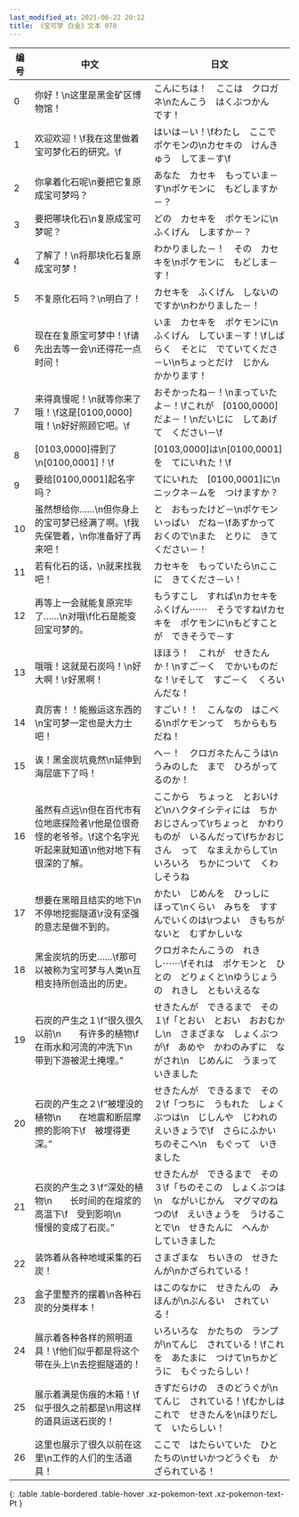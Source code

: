 ```yaml
---
last_modified_at: 2021-06-22 20:12
title: 《宝可梦 白金》文本 078
---
```

| 编号 | 中文 | 日文 |
| ---- | ---- | ---- |
| 0 | 你好！\n这里是黑金矿区博物馆！ | こんにちは！　ここは　クロガネ\nたんこう　はくぶつかん　です！ |
| 1 | 欢迎欢迎！\f我在这里做着宝可梦化石的研究。\f | はいは－い！\fわたし　ここで　ポケモンの\nカセキの　けんきゅう　してま－す\f |
| 2 | 你拿着化石呢\n要把它复原成宝可梦吗？ | あなた　カセキ　もっていま－す\nポケモンに　もどしますか－？ |
| 3 | 要把哪块化石\n复原成宝可梦呢？ | どの　カセキを　ポケモンに\nふくげん　しますか－？ |
| 4 | 了解了！\n将那块化石复原成宝可梦！ | わかりました－！　その　カセキを\nポケモンに　もどしま－す！ |
| 5 | 不复原化石吗？\n明白了！ | カセキを　ふくげん　しないのですか\nわかりました－！ |
| 6 | 现在在复原宝可梦中！\f请先出去等一会\n还得花一点时间！ | いま　カセキを　ポケモンに\nふくげん　していま－す！\fしばらく　そとに　でていてくださ－い\nちょっとだけ　じかん　かかります！　 |
| 7 | 来得真慢呢！\n就等你来了哦！\f这是[0100,0000]哦！\n好好照顾它吧。\f | おそかったね－！\nまっていたよ－！\fこれが　[0100,0000]だよ－！\nだいじに　してあげて　ください－\f |
| 8 | [0103,0000]得到了\n[0100,0001]！\f | [0103,0000]は\n[0100,0001]を　てにいれた！\f |
| 9 | 要给[0100,0001]起名字吗？ | てにいれた　[0100,0001]に\nニックネ－ムを　つけますか？ |
| 10 | 虽然想给你……\n但你身上的宝可梦已经满了啊。\f我先保管着，\n你准备好了再来吧！ | と　おもったけど－\nポケモン　いっぱい　だね－\fあずかって　おくので\nまた　とりに　きてください－！ |
| 11 | 若有化石的话，\n就来找我吧！ | カセキを　もっていたら\nここに　きてくださ－い！ |
| 12 | 再等上一会就能复原完毕了……\n对哦\f化石是能变回宝可梦的。 | もうすこし　すれば\nカセキを　ふくげん⋯⋯　そうですね\fカセキを　ポケモンに\nもどすことが　できそうで－す |
| 13 | 哦哦！这就是石炭吗！\n好大啊！\r好黑啊！ | ほほう！　これが　せきたん　か！\nすご－く　でかいものだな！\rそして　すご－く　くろいんだな！ |
| 14 | 真厉害！！能搬运这东西的\n宝可梦一定也是大力士吧！ | すごい！！　こんなの　はこべる\nポケモンって　ちからもち　だね！ |
| 15 | 诶！黑金炭坑竟然\n延伸到海层底下了吗！ | へ－！　クロガネたんこうは\nうみのした　まで　ひろがってるのか！ |
| 16 | 虽然有点远\n但在百代市有位地底探险者\r他是位很奇怪的老爷爷。\f这个名字光听起来就知道\n他对地下有很深的了解。 | ここから　ちょっと　とおいけど\nハクタイシティには　ちかおじさんって\rちょっと　かわりものが　いるんだって\fちかおじさん　って　なまえからして\nいろいろ　ちかについて　くわしそうね |
| 17 | 想要在黑暗且结实的地下\n不停地挖掘隧道\r没有坚强的意志是做不到的。 | かたい　じめんを　ひっしに　ほって\nくらい　みちを　すすんでいくのは\rつよい　きもちがないと　むずかしいな |
| 18 | 黑金炭坑的历史……\f那可以被称为宝可梦与人类\n互相支持所创造出的历史。 | クロガネたんこうの　れきし⋯⋯\fそれは　ポケモンと　ひとの　どりょくと\nゆうじょうの　れきし　ともいえるな |
| 19 | 石炭的产生之１\f“很久很久以前\n　　有许多的植物\f　在雨水和河流的冲洗下\n　　带到下游被泥土掩埋。” | せきたんが　できるまで　その１\f「とおい　とおい　おおむかし\n　さまざまな　しょくぶつが\f　あめや　かわのみずに　ながされ\n　じめんに　うまって　いきました |
| 20 | 石炭的产生之２\f“被埋没的植物\n　　在地震和断层摩擦的影响下\f　被埋得更深。” | せきたんが　できるまで　その２\f「つちに　うもれた　しょくぶつは\n　じしんや　じわれの　えいきょうで\f　さらにふかい　ちのそこへ\n　もぐって　いきました |
| 21 | 石炭的产生之３\f“深处的植物\n　　长时间的在熔浆的高温下\f　受到影响\n　　慢慢的变成了石炭。” | せきたんが　できるまで　その３\f「ちのそこの　しょくぶつは\n　ながいじかん　マグマのねつの\f　えいきょうを　うけることで\n　せきたんに　へんか　していきました |
| 22 | 装饰着从各种地域采集的石炭！ | さまざまな　ちいきの　せきたんが\nかざられている！ |
| 23 | 盒子里整齐的摆着\n各种石炭的分类样本！ | はこのなかに　せきたんの　みほんが\nぶんるい　されている！ |
| 24 | 展示着各种各样的照明道具！\f他们似乎都是将这个带在头上\n去挖掘隧道的！ | いろいろな　かたちの　ランプが\nてんじ　されている！\fこれを　あたまに　つけて\nちかどうに　もぐったらしい！ |
| 25 | 展示着满是伤痕的木箱！\f似乎很久之前都是\n用这样的道具运送石炭的！ | きずだらけの　きのどうぐが\nてんじ　されている！\fむかしは　これで　せきたんを\nほりだして　いたらしい！ |
| 26 | 这里也展示了很久以前在这里\n工作的人们的生活道具！ | ここで　はたらいていた　ひとたちの\nせいかつどうぐも　かざられている！ |
{: .table .table-bordered .table-hover .xz-pokemon-text .xz-pokemon-text-Pt }